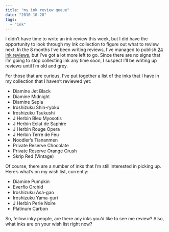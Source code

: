 ```yaml
---
title: "my ink review queue"
date: "2010-10-28"
tags: 
  - "ink"
---
```


I didn’t have time to write an ink review this week, but I did have the opportunity to look through my ink collection to figure out what to review next. In the 8 months I’ve been writing reviews, I’ve managed to publish [24 ink reviews](/search/label/ink%20reviews), but I’ve got a lot more left to go. Since there are no signs that I’m going to stop collecting ink any time soon, I suspect I’ll be writing up reviews until I’m old and grey.

For those that are curious, I’ve put together a list of the inks that I have in my collection that I haven’t reviewed yet:

- Diamine Jet Black
- Diamine Midnight
- Diamine Sepia
- Iroshizuku Shin-ryoku
- Iroshizuku Tsukushi
- J Herbin Bleu Myosotis
- J Herbin Eclat de Saphire
- J Herbin Rouge Opera
- J Herbin Terre de Feu
- Noodler’s Tiananmen
- Private Reserve Chocolate
- Private Reserve Orange Crush
- Skrip Red (Vintage)

  
Of course, there are a number of inks that I’m still interested in picking up. Here’s what’s on my wish list, currently:

- Diamine Pumpkin
- Everflo Orchid
- Iroshizuku Asa-gao
- Iroshizuku Yama-guri
- J Herbin Perle Noire
- Platinum Carbon

  
So, fellow inky people, are there any inks you’d like to see me review? Also, what inks are on your wish list right now?
